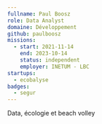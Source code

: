 ```yaml
---
fullname: Paul Boosz
role: Data Analyst
domaine: Développement
github: paulboosz
missions:
  - start: 2021-11-14
    end: 2023-10-14
    status: independent
    employer: INETUM - LBC
startups:
  - ecobalyse
badges:
  - segur
---
```


Data, écologie et beach volley
